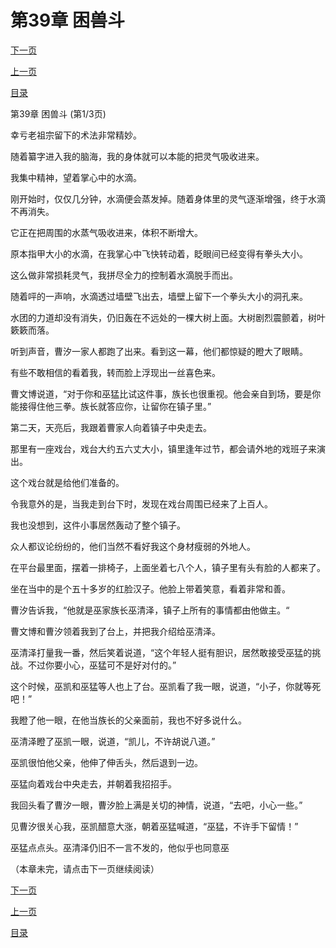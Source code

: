 <h1>第39章   困兽斗</h1>
            <div><p><a href="./115_%E7%AC%AC39%E7%AB%A0_%E5%9B%B0%E5%85%BD%E6%96%97.md">下一页</a></p><p><a href="./113_%E7%AC%AC38%E7%AB%A0_%E4%B8%8B%E9%A9%AC%E5%A8%81.md">上一页</a></p><p><a href="../">目录</a></p></div>
            <div><p>第39章   困兽斗 (第1/3页)</p><p>幸亏老祖宗留下的术法非常精妙。</p><p>随着纂字进入我的脑海，我的身体就可以本能的把灵气吸收进来。</p><p>我集中精神，望着掌心中的水滴。</p><p>刚开始时，仅仅几分钟，水滴便会蒸发掉。随着身体里的灵气逐渐增强，终于水滴不再消失。</p><p>它正在把周围的水蒸气吸收进来，体积不断增大。</p><p>原本指甲大小的水滴，在我掌心中飞快转动着，眨眼间已经变得有拳头大小。</p><p>这么做非常损耗灵气，我拼尽全力的控制着水滴脱手而出。</p><p>随着呯的一声响，水滴透过墙壁飞出去，墙壁上留下一个拳头大小的洞孔来。</p><p>水团的力道却没有消失，仍旧轰在不远处的一棵大树上面。大树剧烈震颤着，树叶簌簌而落。</p><p>听到声音，曹汐一家人都跑了出来。看到这一幕，他们都惊疑的瞪大了眼睛。</p><p>有些不敢相信的看着我，转而脸上浮现出一丝喜色来。</p><p>曹文博说道，“对于你和巫猛比试这件事，族长也很重视。他会亲自到场，要是你能接得住他三拳。族长就答应你，让留你在镇子里。”</p><p>第二天，天亮后，我跟着曹家人向着镇子中央走去。</p><p>那里有一座戏台，戏台大约五六丈大小，镇里逢年过节，都会请外地的戏班子来演出。</p><p>这个戏台就是给他们准备的。</p><p>令我意外的是，当我走到台下时，发现在戏台周围已经来了上百人。</p><p>我也没想到，这件小事居然轰动了整个镇子。</p><p>众人都议论纷纷的，他们当然不看好我这个身材瘦弱的外地人。</p><p>在平台最里面，摆着一排椅子，上面坐着七八个人，镇子里有头有脸的人都来了。</p><p>坐在当中的是个五十多岁的红脸汉子。他脸上带着笑意，看着非常和善。</p><p>曹汐告诉我，“他就是巫家族长巫清泽，镇子上所有的事情都由他做主。“</p><p>曹文博和曹汐领着我到了台上，并把我介绍给巫清泽。</p><p>巫清泽打量我一番，然后笑着说道，“这个年轻人挺有胆识，居然敢接受巫猛的挑战。不过你要小心，巫猛可不是好对付的。”</p><p>这个时候，巫凯和巫猛等人也上了台。巫凯看了我一眼，说道，“小子，你就等死吧！”</p><p>我瞪了他一眼，在他当族长的父亲面前，我也不好多说什么。</p><p>巫清泽瞪了巫凯一眼，说道，“凯儿，不许胡说八道。”</p><p>巫凯很怕他父亲，他伸了伸舌头，然后退到一边。</p><p>巫猛向着戏台中央走去，并朝着我招招手。</p><p>我回头看了曹汐一眼，曹汐脸上满是关切的神情，说道，“去吧，小心一些。”</p><p>见曹汐很关心我，巫凯醋意大涨，朝着巫猛喊道，“巫猛，不许手下留情！”</p><p>巫猛点点头。巫清泽仍旧不一言不发的，他似乎也同意巫</p><p>（本章未完，请点击下一页继续阅读）</p></div>
            <div><p><a href="./115_%E7%AC%AC39%E7%AB%A0_%E5%9B%B0%E5%85%BD%E6%96%97.md">下一页</a></p><p><a href="./113_%E7%AC%AC38%E7%AB%A0_%E4%B8%8B%E9%A9%AC%E5%A8%81.md">上一页</a></p><p><a href="../">目录</a></p></div>